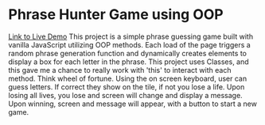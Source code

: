 # Phrase Hunter Game using OOP
<a href="https://www.jasonhill.io/techdegree-project-4/">Link to Live Demo</a>
This project is a simple phrase guessing game built with vanilla JavaScript utilizing OOP methods.  Each load of the page triggers a random phrase generation function and dynamically creates elements to display a box for each letter in the phrase. This project uses Classes, and this gave me a chance to really work with 'this' to interact with each method. Think wheel of fortune.  Using the on screen keyboard, user can guess letters.  If correct they show on the tile, if not you lose a life.  Upon losing all lives, you lose and screen will change and display a message.  Upon winning, screen and message will appear, with a button to start a new game.  
